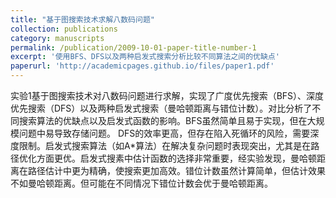 ```yaml
---
title: "基于图搜索技术求解八数码问题"
collection: publications
category: manuscripts
permalink: /publication/2009-10-01-paper-title-number-1
excerpt: '使用BFS、DFS以及两种启发式搜索分析比较不同算法之间的优缺点'
paperurl: 'http://academicpages.github.io/files/paper1.pdf'
---
```


实验1基于图搜索技术对八数码问题进行求解，实现了广度优先搜索（BFS）、深度优先搜索（DFS）以及两种启发式搜索（曼哈顿距离与错位计数）。对比分析了不同搜索算法的优缺点以及启发式函数的影响。BFS虽然简单且易于实现，但在大规模问题中易导致存储问题。
DFS的效率更高，但存在陷入死循环的风险，需要深度限制。启发式搜索算法（如A*算法）在解决复杂问题时表现突出，尤其是在路径优化方面更优。启发式搜素中估计函数的选择非常重要，经实验发现，曼哈顿距离在路径估计中更为精确，使搜索更加高效。错位计数虽然计算简单，但估计效果不如曼哈顿距离。但可能在不同情况下错位计数会优于曼哈顿距离。
